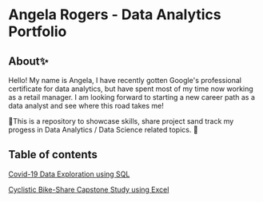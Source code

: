 # Angela Rogers - Data Analytics Portfolio

## About:sparkles:

Hello! My name is Angela, I have recently gotten Google's professional certificate for data analytics, but have spent most of my time now working as a retail manager. 
I am looking forward to starting a new career path as a data analyst and see where this road takes me! 

:star2:This is a repository to showcase skills, share project sand track my progess in Data Analytics / Data Science related topics. :star2:

## Table of contents

<a href="https://github.com/anrogers805/Portfolio/blob/main/CovidData.sql">Covid-19 Data Exploration using SQL </a> 


<a href="https://github.com/anrogers805/Portfolio/blob/main/Cyclistic%20Bike-Share%20%7C%7C%20Google%20Capstone%20Case%20Study"> Cyclistic Bike-Share Capstone Study using Excel </a> 

